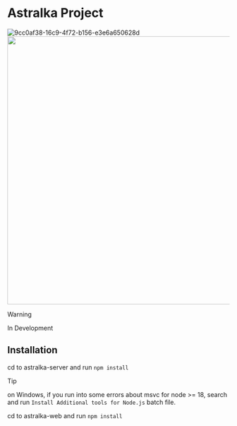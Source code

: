 # Astralka Project #
![9cc0af38-16c9-4f72-b156-e3e6a650628d](https://github.com/coopernyc/astralka/assets/11201225/5fd9ffcb-453b-43eb-9b7f-729b2dc914a2)  
<img width="607" src="https://github.com/coopernyc/astralka/assets/11201225/82fea672-d2ae-4d6b-bb22-3b212a045480">

> [!WARNING]
> In Development

## Installation ##

cd to astralka-server and run `npm install`

> [!TIP]
> on Windows, if you run into some errors about msvc for node >= 18, search and run `Install Additional tools for Node.js` batch file.

cd to astralka-web and run `npm install`
